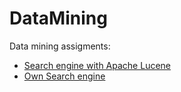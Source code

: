 DataMining
========
Data mining assigments:
- [Search engine with Apache Lucene](bmi-p1-03/)
- [Own Search engine](bmi-p2-03/)
